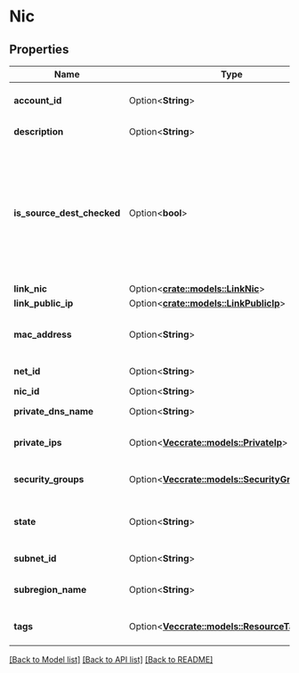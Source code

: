 # Nic

## Properties

Name | Type | Description | Notes
------------ | ------------- | ------------- | -------------
**account_id** | Option<**String**> | The account ID of the owner of the NIC. | [optional]
**description** | Option<**String**> | The description of the NIC. | [optional]
**is_source_dest_checked** | Option<**bool**> | (Net only) If true, the source/destination check is enabled. If false, it is disabled. This value must be false for a NAT VM to perform network address translation (NAT) in a Net. | [optional]
**link_nic** | Option<[**crate::models::LinkNic**](LinkNic.md)> |  | [optional]
**link_public_ip** | Option<[**crate::models::LinkPublicIp**](LinkPublicIp.md)> |  | [optional]
**mac_address** | Option<**String**> | The Media Access Control (MAC) address of the NIC. | [optional]
**net_id** | Option<**String**> | The ID of the Net for the NIC. | [optional]
**nic_id** | Option<**String**> | The ID of the NIC. | [optional]
**private_dns_name** | Option<**String**> | The name of the private DNS. | [optional]
**private_ips** | Option<[**Vec<crate::models::PrivateIp>**](PrivateIp.md)> | The private IP addresses of the NIC. | [optional]
**security_groups** | Option<[**Vec<crate::models::SecurityGroupLight>**](SecurityGroupLight.md)> | One or more IDs of security groups for the NIC. | [optional]
**state** | Option<**String**> | The state of the NIC (`available` \\| `attaching` \\| `in-use` \\| `detaching`). | [optional]
**subnet_id** | Option<**String**> | The ID of the Subnet. | [optional]
**subregion_name** | Option<**String**> | The Subregion in which the NIC is located. | [optional]
**tags** | Option<[**Vec<crate::models::ResourceTag>**](ResourceTag.md)> | One or more tags associated with the NIC. | [optional]

[[Back to Model list]](../README.md#documentation-for-models) [[Back to API list]](../README.md#documentation-for-api-endpoints) [[Back to README]](../README.md)


